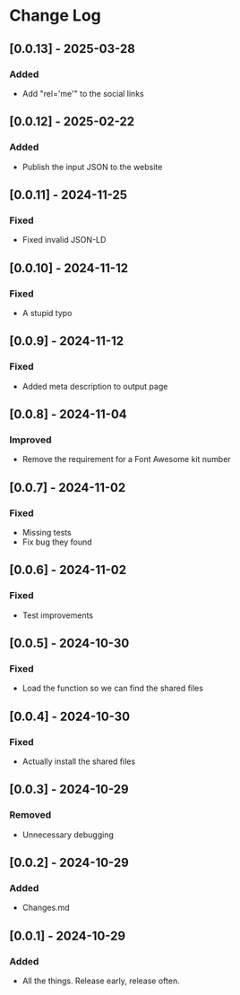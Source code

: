 # Change Log

## [0.0.13] - 2025-03-28

### Added

- Add "rel='me'" to the social links

## [0.0.12] - 2025-02-22

### Added

- Publish the input JSON to the website

## [0.0.11] - 2024-11-25

### Fixed

- Fixed invalid JSON-LD

## [0.0.10] - 2024-11-12

### Fixed

- A stupid typo

## [0.0.9] - 2024-11-12

### Fixed

- Added meta description to output page

## [0.0.8] - 2024-11-04

### Improved

- Remove the requirement for a Font Awesome kit number

## [0.0.7] - 2024-11-02

### Fixed

- Missing tests
- Fix bug they found

## [0.0.6] - 2024-11-02

### Fixed

- Test improvements

## [0.0.5] - 2024-10-30

### Fixed

- Load the function so we can find the shared files

## [0.0.4] - 2024-10-30

### Fixed

- Actually install the shared files

## [0.0.3] - 2024-10-29

### Removed

- Unnecessary debugging

## [0.0.2] - 2024-10-29

### Added

- Changes.md

## [0.0.1] - 2024-10-29
 
### Added
 
- All the things. Release early, release often.

